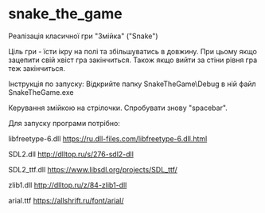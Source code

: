 # snake_the_game
Реалізація класичної гри "Змійка" ("Snake")

Ціль гри - їсти ікру на полі та збільшуватись в довжину. При цьому якщо зацепити свій хвіст гра закінчиться. Також якщо вийти за стіни рівня гра теж закінчиться.

Інструкція по запуску: Відкрийте папку SnakeTheGame\Debug в ній файл SnakeTheGame.exe

Керування змійкою на стрілочки. Спробувати знову "spacebar".

Для запуску програми потрібно:  

libfreetype-6.dll https://ru.dll-files.com/libfreetype-6.dll.html

SDL2.dll http://dlltop.ru/s/276-sdl2-dll

SDL2_ttf.dll  https://www.libsdl.org/projects/SDL_ttf/

zlib1.dll http://dlltop.ru/z/84-zlib1-dll

arial.ttf https://allshrift.ru/font/arial/
